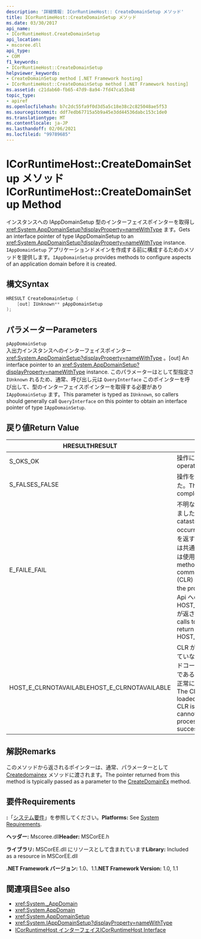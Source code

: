 ```yaml
---
description: '詳細情報: ICorRuntimeHost:: CreateDomainSetup メソッド'
title: ICorRuntimeHost::CreateDomainSetup メソッド
ms.date: 03/30/2017
api_name:
- ICorRuntimeHost.CreateDomainSetup
api_location:
- mscoree.dll
api_type:
- COM
f1_keywords:
- ICorRuntimeHost::CreateDomainSetup
helpviewer_keywords:
- CreateDomainSetup method [.NET Framework hosting]
- ICorRuntimeHost::CreateDomainSetup method [.NET Framework hosting]
ms.assetid: c21dab60-fb65-47d9-8a94-7fd47ca53b48
topic_type:
- apiref
ms.openlocfilehash: b7c2dc55fa9f0d3d5a5c18e38c2c825048ae5f53
ms.sourcegitcommit: ddf7edb67715a5b9a45e3dd44536dabc153c1de0
ms.translationtype: MT
ms.contentlocale: ja-JP
ms.lasthandoff: 02/06/2021
ms.locfileid: "99789685"
---
```

# <a name="icorruntimehostcreatedomainsetup-method"></a><span data-ttu-id="09f1f-103">ICorRuntimeHost::CreateDomainSetup メソッド</span><span class="sxs-lookup"><span data-stu-id="09f1f-103">ICorRuntimeHost::CreateDomainSetup Method</span></span>

<span data-ttu-id="09f1f-104">インスタンスへの IAppDomainSetup 型のインターフェイスポインターを取得し <xref:System.AppDomainSetup?displayProperty=nameWithType> ます。</span><span class="sxs-lookup"><span data-stu-id="09f1f-104">Gets an interface pointer of type IAppDomainSetup to an <xref:System.AppDomainSetup?displayProperty=nameWithType> instance.</span></span> <span data-ttu-id="09f1f-105">`IAppDomainSetup` アプリケーションドメインを作成する前に構成するためのメソッドを提供します。</span><span class="sxs-lookup"><span data-stu-id="09f1f-105">`IAppDomainSetup` provides methods to configure aspects of an application domain before it is created.</span></span>  
  
## <a name="syntax"></a><span data-ttu-id="09f1f-106">構文</span><span class="sxs-lookup"><span data-stu-id="09f1f-106">Syntax</span></span>  
  
```cpp  
HRESULT CreateDomainSetup (  
    [out] IUnknown** pAppDomainSetup  
);  
```  
  
## <a name="parameters"></a><span data-ttu-id="09f1f-107">パラメーター</span><span class="sxs-lookup"><span data-stu-id="09f1f-107">Parameters</span></span>  

 `pAppDomainSetup`  
 <span data-ttu-id="09f1f-108">入出力インスタンスへのインターフェイスポインター <xref:System.AppDomainSetup?displayProperty=nameWithType> 。</span><span class="sxs-lookup"><span data-stu-id="09f1f-108">[out] An interface pointer to an <xref:System.AppDomainSetup?displayProperty=nameWithType> instance.</span></span> <span data-ttu-id="09f1f-109">このパラメーターはとして型指定さ `IUnknown` れるため、通常、呼び出し元は `QueryInterface` このポインターを呼び出して、型のインターフェイスポインターを取得する必要があり `IAppDomainSetup` ます。</span><span class="sxs-lookup"><span data-stu-id="09f1f-109">This parameter is typed as `IUnknown`, so callers should generally call `QueryInterface` on this pointer to obtain an interface pointer of type `IAppDomainSetup`.</span></span>  
  
## <a name="return-value"></a><span data-ttu-id="09f1f-110">戻り値</span><span class="sxs-lookup"><span data-stu-id="09f1f-110">Return Value</span></span>  
  
|<span data-ttu-id="09f1f-111">HRESULT</span><span class="sxs-lookup"><span data-stu-id="09f1f-111">HRESULT</span></span>|<span data-ttu-id="09f1f-112">説明</span><span class="sxs-lookup"><span data-stu-id="09f1f-112">Description</span></span>|  
|-------------|-----------------|  
|<span data-ttu-id="09f1f-113">S_OK</span><span class="sxs-lookup"><span data-stu-id="09f1f-113">S_OK</span></span>|<span data-ttu-id="09f1f-114">操作に成功しました。</span><span class="sxs-lookup"><span data-stu-id="09f1f-114">The operation was successful.</span></span>|  
|<span data-ttu-id="09f1f-115">S_FALSE</span><span class="sxs-lookup"><span data-stu-id="09f1f-115">S_FALSE</span></span>|<span data-ttu-id="09f1f-116">操作を完了できませんでした。</span><span class="sxs-lookup"><span data-stu-id="09f1f-116">The operation failed to complete.</span></span>|  
|<span data-ttu-id="09f1f-117">E_FAIL</span><span class="sxs-lookup"><span data-stu-id="09f1f-117">E_FAIL</span></span>|<span data-ttu-id="09f1f-118">不明な重大なエラーが発生しました。</span><span class="sxs-lookup"><span data-stu-id="09f1f-118">An unknown, catastrophic failure occurred.</span></span> <span data-ttu-id="09f1f-119">メソッドが E_FAIL を返す場合、このプロセスでは共通言語ランタイム (CLR) は使用できなくなります。</span><span class="sxs-lookup"><span data-stu-id="09f1f-119">If a method returns E_FAIL, the common language runtime (CLR) is no longer usable in the process.</span></span> <span data-ttu-id="09f1f-120">後続のホスト Api への呼び出しでは HOST_E_CLRNOTAVAILABLE が返されます。</span><span class="sxs-lookup"><span data-stu-id="09f1f-120">Subsequent calls to any hosting APIs return HOST_E_CLRNOTAVAILABLE.</span></span>|  
|<span data-ttu-id="09f1f-121">HOST_E_CLRNOTAVAILABLE</span><span class="sxs-lookup"><span data-stu-id="09f1f-121">HOST_E_CLRNOTAVAILABLE</span></span>|<span data-ttu-id="09f1f-122">CLR がプロセスに読み込まれていないか、CLR がマネージドコードを実行できない状態であるか、または呼び出しが正常に処理されていません。</span><span class="sxs-lookup"><span data-stu-id="09f1f-122">The CLR has not been loaded into a process, or the CLR is in a state in which it cannot run managed code or process the call successfully.</span></span>|  
  
## <a name="remarks"></a><span data-ttu-id="09f1f-123">解説</span><span class="sxs-lookup"><span data-stu-id="09f1f-123">Remarks</span></span>  

 <span data-ttu-id="09f1f-124">このメソッドから返されるポインターは、通常、パラメーターとして [Createdomainex](icorruntimehost-createdomainex-method.md) メソッドに渡されます。</span><span class="sxs-lookup"><span data-stu-id="09f1f-124">The pointer returned from this method is typically passed as a parameter to the [CreateDomainEx](icorruntimehost-createdomainex-method.md) method.</span></span>  
  
## <a name="requirements"></a><span data-ttu-id="09f1f-125">要件</span><span class="sxs-lookup"><span data-stu-id="09f1f-125">Requirements</span></span>  

 <span data-ttu-id="09f1f-126">**:**「[システム要件](../../get-started/system-requirements.md)」を参照してください。</span><span class="sxs-lookup"><span data-stu-id="09f1f-126">**Platforms:** See [System Requirements](../../get-started/system-requirements.md).</span></span>  
  
 <span data-ttu-id="09f1f-127">**ヘッダー:** Mscoree.dll</span><span class="sxs-lookup"><span data-stu-id="09f1f-127">**Header:** MSCorEE.h</span></span>  
  
 <span data-ttu-id="09f1f-128">**ライブラリ:** MSCorEE.dll にリソースとして含まれています</span><span class="sxs-lookup"><span data-stu-id="09f1f-128">**Library:** Included as a resource in MSCorEE.dll</span></span>  
  
 <span data-ttu-id="09f1f-129">**.NET Framework バージョン:** 1.0、1.1</span><span class="sxs-lookup"><span data-stu-id="09f1f-129">**.NET Framework Version:** 1.0, 1.1</span></span>  
  
## <a name="see-also"></a><span data-ttu-id="09f1f-130">関連項目</span><span class="sxs-lookup"><span data-stu-id="09f1f-130">See also</span></span>

- <xref:System._AppDomain>
- <xref:System.AppDomain>
- <xref:System.AppDomainSetup>
- <xref:System.IAppDomainSetup?displayProperty=nameWithType>
- [<span data-ttu-id="09f1f-131">ICorRuntimeHost インターフェイス</span><span class="sxs-lookup"><span data-stu-id="09f1f-131">ICorRuntimeHost Interface</span></span>](icorruntimehost-interface.md)
